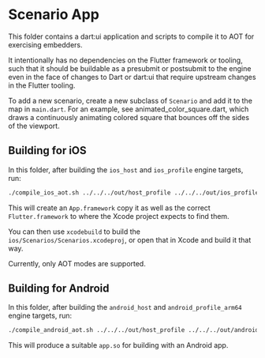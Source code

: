 # Scenario App

This folder contains a dart:ui application and scripts to compile it to AOT
for exercising embedders.

It intentionally has no dependencies on the Flutter framework or tooling, such
that it should be buildable as a presubmit or postsubmit to the engine even in
the face of changes to Dart or dart:ui that require upstream changes in the
Flutter tooling.

To add a new scenario, create a new subclass of `Scenario` and add it to the
map in `main.dart`. For an example, see animated_color_square.dart, which draws
a continuously animating colored square that bounces off the sides of the
viewport.

## Building for iOS

In this folder, after building the `ios_host` and `ios_profile` engine targets,
run:

```bash
./compile_ios_aot.sh ../../../out/host_profile ../../../out/ios_profile/clang_x64/
```

This will create an `App.framework` copy it as well as the correct
`Flutter.framework` to where the Xcode project expects to find them.

You can then use `xcodebuild` to build the `ios/Scenarios/Scenarios.xcodeproj`,
or open that in Xcode and build it that way.

Currently, only AOT modes are supported.

## Building for Android

In this folder, after building the `android_host` and `android_profile_arm64`
engine targets, run:

```bash
./compile_android_aot.sh ../../../out/host_profile ../../../out/android_profile_arm64/clang_x64/
```

This will produce a suitable `app.so` for building with an Android app.
